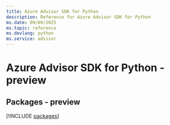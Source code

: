 ```yaml
---
title: Azure Advisor SDK for Python
description: Reference for Azure Advisor SDK for Python
ms.date: 09/09/2025
ms.topic: reference
ms.devlang: python
ms.service: advisor
---
```

# Azure Advisor SDK for Python - preview
## Packages - preview
[!INCLUDE [packages](advisor-index.md)]